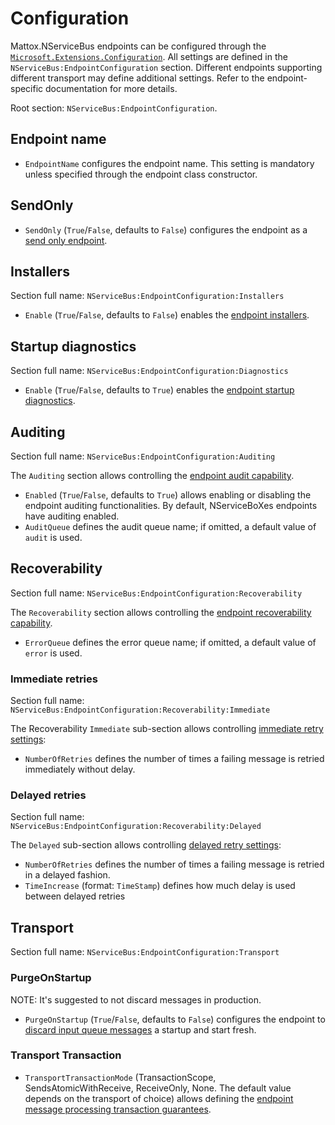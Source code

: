 # Configuration

Mattox.NServiceBus endpoints can be configured through the [`Microsoft.Extensions.Configuration`](https://www.nuget.org/packages/Microsoft.Extensions.Configuration). All settings are defined in the `NServiceBus:EndpointConfiguration` section. Different endpoints supporting different transport may define additional settings. Refer to the endpoint-specific documentation for more details.

Root section: `NServiceBus:EndpointConfiguration`.

## Endpoint name

- `EndpointName` configures the endpoint name. This setting is mandatory unless specified through the endpoint class constructor.

## SendOnly

- `SendOnly` (`True`/`False`, defaults to `False`) configures the endpoint as a [send only endpoint](https://docs.particular.net/nservicebus/hosting/#self-hosting-send-only-hosting).

## Installers

Section full name: `NServiceBus:EndpointConfiguration:Installers`

- `Enable` (`True`/`False`, defaults to `False`) enables the [endpoint installers](https://docs.particular.net/nservicebus/operations/installers).

## Startup diagnostics

Section full name:  `NServiceBus:EndpointConfiguration:Diagnostics`

- `Enable` (`True`/`False`, defaults to `True`) enables the [endpoint startup diagnostics](https://docs.particular.net/nservicebus/hosting/startup-diagnostics).

## Auditing

Section full name: `NServiceBus:EndpointConfiguration:Auditing`

The `Auditing` section allows controlling the [endpoint audit capability](https://docs.particular.net/nservicebus/operations/auditing).

- `Enabled` (`True`/`False`, defaults to `True`) allows enabling or disabling the endpoint auditing functionalities. By default, NServiceBoXes endpoints have auditing enabled.
- `AuditQueue` defines the audit queue name; if omitted, a default value of `audit` is used.

## Recoverability

Section full name: `NServiceBus:EndpointConfiguration:Recoverability`

The `Recoverability` section allows controlling the [endpoint recoverability capability](https://docs.particular.net/nservicebus/recoverability/).

- `ErrorQueue` defines the error queue name; if omitted, a default value of `error` is used.

### Immediate retries

Section full name: `NServiceBus:EndpointConfiguration:Recoverability:Immediate`

The Recoverability `Immediate` sub-section allows controlling [immediate retry settings](https://docs.particular.net/nservicebus/recoverability/#immediate-retries):

- `NumberOfRetries` defines the number of times a failing message is retried immediately without delay.

### Delayed retries

Section full name: `NServiceBus:EndpointConfiguration:Recoverability:Delayed`

The `Delayed` sub-section allows controlling [delayed retry settings](https://docs.particular.net/nservicebus/recoverability/#delayed-retries):

- `NumberOfRetries` defines the number of times a failing message is retried in a delayed fashion.
- `TimeIncrease` (format: `TimeStamp`) defines how much delay is used between delayed retries

## Transport

Section full name: `NServiceBus:EndpointConfiguration:Transport`

### PurgeOnStartup

NOTE: It's suggested to not discard messages in production.

- `PurgeOnStartup` (`True`/`False`, defaults to `False`) configures the endpoint to [discard input queue messages](https://docs.particular.net/nservicebus/messaging/discard-old-messages#discarding-messages-at-startup) a startup and start fresh.

### Transport Transaction

- `TransportTransactionMode` (TransactionScope, SendsAtomicWithReceive, ReceiveOnly, None. The default value depends on the transport of choice) allows defining the [endpoint message processing transaction guarantees](https://docs.particular.net/transports/transactions).
